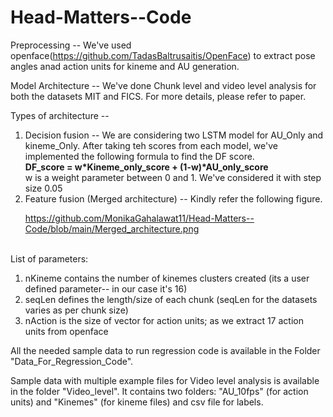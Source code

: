 # Head-Matters--Code
Preprocessing -- We've used openface(https://github.com/TadasBaltrusaitis/OpenFace) to extract pose angles anad action units for kineme and AU generation.

Model Architecture -- We've done Chunk level and video level analysis for both the datasets MIT and FICS. For more details, please refer to paper.

Types of architecture -- 
<ol>
  <li> Decision fusion -- We are considering two LSTM model for AU_Only and kineme_Only. After taking teh scores from each model, we've implemented the following formula to find the DF score.
  <br>
  <b>DF_score = w*Kineme_only_score + (1-w)*AU_only_score</b>
  <br>
    w is a weight parameter between 0 and 1. We've considered it with step size 0.05 </li>
    
  <li> Feature fusion (Merged architecture) -- Kindly refer the following figure.
 
  https://github.com/MonikaGahalawat11/Head-Matters--Code/blob/main/Merged_architecture.png
  
  </li>
 </ol>
 <br>
List of parameters:
<ol>
  <li> nKineme contains the number of kinemes clusters created (its a user defined parameter-- in our case it's 16) </li>
  <li> seqLen defines the length/size of each chunk (seqLen for the datasets varies as per chunk size) </li>
  <li> nAction is the size of vector for action units; as we extract 17 action units from openface </li>
  </ol>
  
All the needed sample data to run regression code is available in the Folder "Data_For_Regression_Code". 

Sample data with multiple example files for Video level analysis is available in the folder "Video_level". It contains two folders: "AU_10fps" (for action units) and "Kinemes" (for kineme files) and csv file for labels. 
